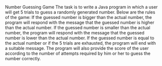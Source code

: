 Number Guessing Game
The task is to write a Java program in which a user will get 5 trials to guess a randomly generated number. Below are the rules of the game:
If the guessed number is bigger than the actual number, the program will respond with the message that the guessed number is higher than the actual number.
If the guessed number is smaller than the actual number, the program will respond with the message that the guessed number is lower than the actual number.
If the guessed number is equal to the actual number or if the 5 trials are exhausted, the program will end with a suitable message.
The program will also provide the score of the user according to the number of attempts required by him or her to guess the number correctly.
